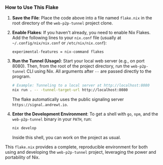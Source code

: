 

### How to Use This Flake

1.  **Save the File**: Place the code above into a file named `flake.nix` in the root directory of the `web-p2p-tunnel` project clone.

2.  **Enable Flakes**: If you haven't already, you need to enable Nix Flakes. Add the following lines to your `nix.conf` file (usually at `~/.config/nix/nix.conf` or `/etc/nix/nix.conf`):
    ```
    experimental-features = nix-command flakes
    ```

3.  **Run the Tunnel (Usage)**:
    Start your local web server (e.g., on port 8080). Then, from the root of the project directory, run the `web-p2p-tunnel` CLI using Nix. All arguments after `--` are passed directly to the program.

    ```sh
    # Example: Tunneling to a local server at http://localhost:8080
    nix run . -- -tunnel-target-url http://localhost:8080
    ```
    The flake automatically uses the public signaling server `https://signal.andrewt.io`.

4.  **Enter the Development Environment**:
    To get a shell with `go`, `npm`, and the `web-p2p-tunnel` binary in your `PATH`, run:

    ```sh
    nix develop
    ```
    Inside this shell, you can work on the project as usual.

This `flake.nix` provides a complete, reproducible environment for both using and developing the `web-p2p-tunnel` project, leveraging the power and portability of Nix.